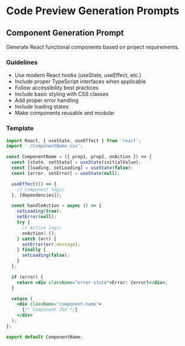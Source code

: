 # Code Preview Generation Prompts

## Component Generation Prompt
Generate React functional components based on project requirements.

### Guidelines
- Use modern React hooks (useState, useEffect, etc.)
- Include proper TypeScript interfaces when applicable
- Follow accessibility best practices
- Include basic styling with CSS classes
- Add proper error handling
- Include loading states
- Make components reusable and modular

### Template
```jsx
import React, { useState, useEffect } from 'react';
import './ComponentName.css';

const ComponentName = ({ prop1, prop2, onAction }) => {
  const [state, setState] = useState(initialValue);
  const [loading, setLoading] = useState(false);
  const [error, setError] = useState(null);

  useEffect(() => {
    // Component logic
  }, [dependencies]);

  const handleAction = async () => {
    setLoading(true);
    setError(null);
    try {
      // Action logic
      onAction?.();
    } catch (err) {
      setError(err.message);
    } finally {
      setLoading(false);
    }
  };

  if (error) {
    return <div className="error-state">Error: {error}</div>;
  }

  return (
    <div className="component-name">
      {/* Component JSX */}
    </div>
  );
};

export default ComponentName;
```
